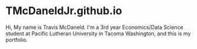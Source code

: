 # TMcDaneldJr.github.io
Hi, My name is Travis McDaneld. I'm a 3rd year Economics/Data Science student at Pacific Lutheran University in Tacoma Washington, and this is my portfolio.
